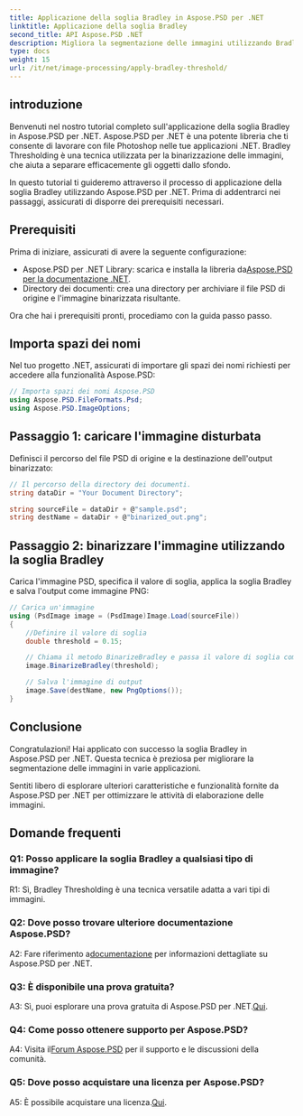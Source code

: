 ```yaml
---
title: Applicazione della soglia Bradley in Aspose.PSD per .NET
linktitle: Applicazione della soglia Bradley
second_title: API Aspose.PSD .NET
description: Migliora la segmentazione delle immagini utilizzando Bradley Threshold in Aspose.PSD per .NET. Una guida passo passo per una binarizzazione efficace.
type: docs
weight: 15
url: /it/net/image-processing/apply-bradley-threshold/
---
```

## introduzione

Benvenuti nel nostro tutorial completo sull'applicazione della soglia Bradley in Aspose.PSD per .NET. Aspose.PSD per .NET è una potente libreria che ti consente di lavorare con file Photoshop nelle tue applicazioni .NET. Bradley Thresholding è una tecnica utilizzata per la binarizzazione delle immagini, che aiuta a separare efficacemente gli oggetti dallo sfondo.

In questo tutorial ti guideremo attraverso il processo di applicazione della soglia Bradley utilizzando Aspose.PSD per .NET. Prima di addentrarci nei passaggi, assicurati di disporre dei prerequisiti necessari.

## Prerequisiti

Prima di iniziare, assicurati di avere la seguente configurazione:

-  Aspose.PSD per .NET Library: scarica e installa la libreria da[Aspose.PSD per la documentazione .NET](https://reference.aspose.com/psd/net/).
- Directory dei documenti: crea una directory per archiviare il file PSD di origine e l'immagine binarizzata risultante.

Ora che hai i prerequisiti pronti, procediamo con la guida passo passo.

## Importa spazi dei nomi

Nel tuo progetto .NET, assicurati di importare gli spazi dei nomi richiesti per accedere alla funzionalità Aspose.PSD:

```csharp
// Importa spazi dei nomi Aspose.PSD
using Aspose.PSD.FileFormats.Psd;
using Aspose.PSD.ImageOptions;
```

## Passaggio 1: caricare l'immagine disturbata

Definisci il percorso del file PSD di origine e la destinazione dell'output binarizzato:

```csharp
// Il percorso della directory dei documenti.
string dataDir = "Your Document Directory";

string sourceFile = dataDir + @"sample.psd";
string destName = dataDir + @"binarized_out.png";
```

## Passaggio 2: binarizzare l'immagine utilizzando la soglia Bradley

Carica l'immagine PSD, specifica il valore di soglia, applica la soglia Bradley e salva l'output come immagine PNG:

```csharp
// Carica un'immagine
using (PsdImage image = (PsdImage)Image.Load(sourceFile))
{
    //Definire il valore di soglia
    double threshold = 0.15;

    // Chiama il metodo BinarizeBradley e passa il valore di soglia come parametro
    image.BinarizeBradley(threshold);

    // Salva l'immagine di output
    image.Save(destName, new PngOptions());
}
```

## Conclusione

Congratulazioni! Hai applicato con successo la soglia Bradley in Aspose.PSD per .NET. Questa tecnica è preziosa per migliorare la segmentazione delle immagini in varie applicazioni.

Sentiti libero di esplorare ulteriori caratteristiche e funzionalità fornite da Aspose.PSD per .NET per ottimizzare le attività di elaborazione delle immagini.

## Domande frequenti

### Q1: Posso applicare la soglia Bradley a qualsiasi tipo di immagine?

R1: Sì, Bradley Thresholding è una tecnica versatile adatta a vari tipi di immagini.

### Q2: Dove posso trovare ulteriore documentazione Aspose.PSD?

 A2: Fare riferimento a[documentazione](https://reference.aspose.com/psd/net/) per informazioni dettagliate su Aspose.PSD per .NET.

### Q3: È disponibile una prova gratuita?

 A3: Sì, puoi esplorare una prova gratuita di Aspose.PSD per .NET.[Qui](https://releases.aspose.com/).

### Q4: Come posso ottenere supporto per Aspose.PSD?

 A4: Visita il[Forum Aspose.PSD](https://forum.aspose.com/c/psd/34) per il supporto e le discussioni della comunità.

### Q5: Dove posso acquistare una licenza per Aspose.PSD?

 A5: È possibile acquistare una licenza.[Qui](https://purchase.aspose.com/buy).